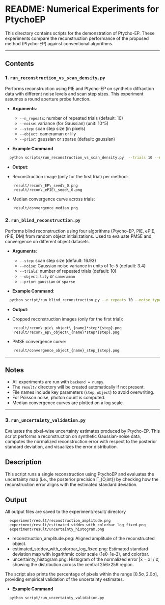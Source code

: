 # README: Numerical Experiments for PtychoEP

This directory contains scripts for the demonstration of Ptycho-EP. These experiments compare the reconstruction performance of the proposed method (Ptycho-EP) against conventional algorithms.

---

## Contents

### 1. `run_reconstruction_vs_scan_density.py`

Performs reconstruction using PIE and Ptycho-EP on synthetic diffraction data with different noise levels and scan step sizes.
This experiment assumes a round aperture probe function.

* **Arguments**:

  * `--n_repeats`: number of repeated trials (default: 10)
  * `--noise`: variance (for Gaussian) (unit: 10^5)
  * `--step`: scan step size (in pixels)
  * `--object`: cameraman or lily
  * `--prior`: gaussian or sparse (default: gaussian)

* **Example Command**
```bash
  python scripts/run_reconstruction_vs_scan_density.py  --trials 10 --noise 3.4  --object lily  --step 22.95 --prior sparse
```

* **Output**:

* Reconstruction image (only for the first trial) per method:

```
    result/recon\_EP\_seed\_0.png
    result/recon\_ePIE\_seed\_0.png
```
*  Median convergence curve across trials:
```
    result/convergence_median.png
```

### 2. `run_blind_reconstruction.py`

Performs blind reconstruction using four algorithms (Ptycho-EP, PIE, ePIE, rPIE, DM) from random object initializations. Used to evaluate PMSE and convergence on different object datasets.

* **Arguments**:

  * `--step`: scan step size (default: 16.93)
  * `--noise`: Gaussian noise variance in units of 1e-5 (default: 3.4)
  * `--trials`: number of repeated trials (default: 10)
  * `--object`: `lily` or `cameraman`
  * `--prior`: `gaussian` or `sparse`

* **Example Command**:

```bash
  python script/run_blind_reconstruction.py --n_repeats 10 --noise_type poisson --noise_param 3000 --step 18 --num_scans 11
```

* **Output**:

* Cropped reconstruction images (only for the first trial):

```
    result/recon\_pie\_object\_{name}*step*{step}.png
    result/recon\_ep\_object\_{name}*step*{step}.png
```

* PMSE convergence curve:
```
    result/convergence_object_{name}_step_{step}.png
```

---

## Notes

* All experiments are run with `backend = numpy`.
* The `result/` directory will be created automatically if not present.
* File names include key parameters (`step`, `object`) to avoid overwriting.
* For Poisson noise, photon count is computed.
* Median convergence curves are plotted on a log scale.

---
### 3. `run_uncertainty_validation.py`
Evaluates the pixel-wise uncertainty estimates produced by Ptycho-EP.
This script performs a reconstruction on synthetic Gaussian-noise data, computes the normalized reconstruction error with respect to the posterior standard deviation, and visualizes the error distribution.

## Description
This script runs a single reconstruction using PtychoEP and evaluates the uncertainty map (i.e., the posterior precision Γ_{O,int}) by checking how the reconstruction error aligns with the estimated standard deviation.

## Output
All output files are saved to the experiment/result/ directory
```
  experiment/result/reconstruction_amplitude.png
  experiment/result/estimated_stddev_with_colorbar_log_fixed.png
  experiment/result/uncertainty_histogram.png
```

- reconstruction_amplitude.png: Aligned amplitude of the reconstructed object.
- estimated_stddev_with_colorbar_log_fixed.png: Estimated standard deviation map with logarithmic color scale (1e0–1e-2), and colorbar.
- uncertainty_histogram.png: Histogram of the normalized error |x̂ − x| / σ, showing the distribution across the central 256×256 region.

The script also prints the percentage of pixels within the range [0.5σ, 2.0σ], providing empirical validation of the uncertainty estimates.

* **Example Command**
```bash
  python script/run_uncertainty_validation.py
```